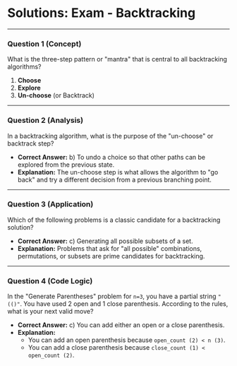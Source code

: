 
# Solutions: Exam - Backtracking

---

### Question 1 (Concept)

What is the three-step pattern or "mantra" that is central to all backtracking algorithms?

1.  **Choose**
2.  **Explore**
3.  **Un-choose** (or Backtrack)

---

### Question 2 (Analysis)

In a backtracking algorithm, what is the purpose of the "un-choose" or backtrack step?

- **Correct Answer:** b) To undo a choice so that other paths can be explored from the previous state.
- **Explanation:** The un-choose step is what allows the algorithm to "go back" and try a different decision from a previous branching point.

---

### Question 3 (Application)

Which of the following problems is a classic candidate for a backtracking solution?

- **Correct Answer:** c) Generating all possible subsets of a set.
- **Explanation:** Problems that ask for "all possible" combinations, permutations, or subsets are prime candidates for backtracking.

---

### Question 4 (Code Logic)

In the "Generate Parentheses" problem for `n=3`, you have a partial string `"(()"`. You have used 2 open and 1 close parenthesis. According to the rules, what is your next valid move?

- **Correct Answer:** c) You can add either an open or a close parenthesis.
- **Explanation:**
    - You can add an open parenthesis because `open_count (2) < n (3)`.
    - You can add a close parenthesis because `close_count (1) < open_count (2)`.

